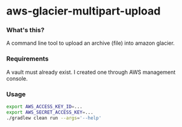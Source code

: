 # aws-glacier-multipart-upload

### What's this?

A command line tool to upload an archive (file) into amazon glacier.

### Requirements

A vault must already exist. I created one through AWS management console.

### Usage

````bash
export AWS_ACCESS_KEY_ID=...
export AWS_SECRET_ACCESS_KEY=...
./gradlew clean run --args='--help'
````


